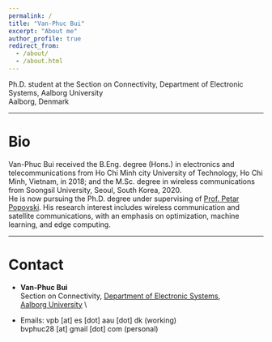 ```yaml
---
permalink: /
title: "Van-Phuc Bui"
excerpt: "About me"
author_profile: true
redirect_from: 
  - /about/
  - /about.html
---
```


Ph.D. student at the  Section on Connectivity, Department of Electronic Systems, Aalborg University \
Aalborg, Denmark

---
# Bio

Van-Phuc Bui received the B.Eng. degree (Hons.) in electronics and telecommunications from Ho Chi Minh city University of Technology, Ho Chi Minh, Vietnam, in 2018; and the M.Sc. degree  in wireless communications from Soongsil University, Seoul, South Korea, 2020. \
He is now pursuing the Ph.D. degree under supervising of [Prof. Petar Popovski](http://petarpopovski.es.aau.dk/).
His research interest includes wireless communication and satellite communications, with an  emphasis on optimization, machine learning, and edge computing. 

---
# Contact

* **Van-Phuc Bui** \
Section on Connectivity,  [Department of Electronic Systems](https://www.es.aau.dk/), \
[Aalborg University](https://www.aau.dk/) \

* Emails: vpb [at] es [dot] aau [dot] dk (working) \
          bvphuc28 [at] gmail [dot] com (personal)
